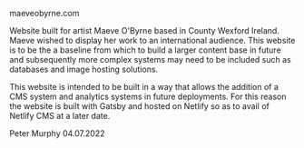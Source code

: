 maeveobyrne.com

Website built for artist Maeve O'Byrne based in County Wexford Ireland. Maeve wished to display her work to an international audience. This website is to be the a baseline from which to build a larger content base in future and subsequently more complex systems may need to be included such as databases and image hosting solutions. 

This website is intended to be built in a way that allows the addition of a CMS system and analytics systems in future deployments. For this reason the website is built with Gatsby and hosted on Netlify so as to avail of Netlify CMS at a later date.

Peter Murphy 04.07.2022
